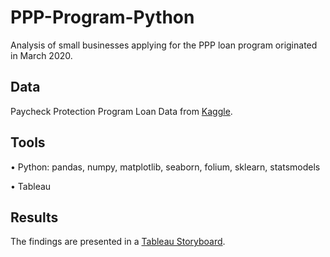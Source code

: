# PPP-Program-Python

Analysis of small businesses applying for the PPP loan program originated in March 2020.

## Data

Paycheck Protection Program Loan Data from [Kaggle](https://www.kaggle.com/datasets/nflovejoy/paycheck-protection-program-loan-data?resource=download).


## Tools

• Python: pandas, numpy, matplotlib, seaborn, folium, sklearn, statsmodels

• Tableau

## Results
The findings are presented in a [Tableau Storyboard](https://public.tableau.com/app/profile/oana4788/viz/PPPLoanProgram/Story).
